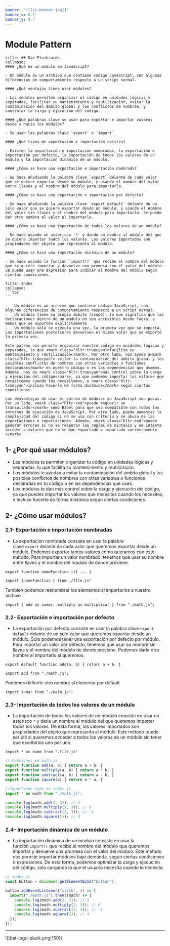 ```yaml
---
banner: "![[js-banner.jpg]]"
banner_x: 0.7
banner_y: 0.7
---
```


# Module Pattern 

```ad-flashcards
title: ## Die Flashcards
collapse:
#### ¿Qué es un módulo en JavaScript?

- Un módulo es un archivo que contiene código JavaScript, con algunas diferencias de comportamiento respecto a un script normal.

#### ¿Qué ventajas tiene usar módulos?

- Los módulos permiten organizar el código en unidades lógicas y separadas, facilitar su mantenimiento y reutilización, evitar la contaminación del ámbito global y los conflictos de nombres, y controlar la carga y ejecución del código.

#### ¿Qué palabras clave se usan para exportar e importar valores desde y hacia los módulos?

- Se usan las palabras clave `export` e `import`.

#### ¿Qué tipos de exportación e importación existen?

- Existen la exportación e importación nombradas, la exportación e importación por defecto, la importación de todos los valores de un módulo y la importación dinámica de un módulo.

#### ¿Cómo se hace una exportación e importación nombrada?

- Se hace añadiendo la palabra clave `export` delante de cada valor que se quiere exportar desde un módulo, y usando el nombre del valor entre llaves y el nombre del módulo para importarlo.

#### ¿Cómo se hace una exportación e importación por defecto?

- Se hace añadiendo la palabra clave `export default` delante de un solo valor que se quiere exportar desde un módulo, y usando el nombre del valor sin llaves y el nombre del módulo para importarlo. Se puede dar otro nombre al valor al importarlo.

#### ¿Cómo se hace una importación de todos los valores de un módulo?

- Se hace usando un asterisco `*` y dando un nombre al módulo del que se quiere importar todos los valores. Los valores importados son propiedades del objeto que representa al módulo.

#### ¿Cómo se hace una importación dinámica de un módulo?

- Se hace usando la función `import()` que recibe el nombre del módulo que se quiere importar y devuelve una promesa con el valor del módulo. Se puede usar una expresión para indicar el nombre del módulo según ciertas condiciones.
```

````ad-info
title: Index
collapse: 
```toc
```

````

````ad-abstract
-   Un módulo es un archivo que contiene código JavaScript, con algunas diferencias de comportamiento respecto a un script normal.
-   Un módulo tiene su propio ámbito (scope), lo que significa que las declaraciones dentro de un módulo no son accesibles desde fuera, a menos que se exporten explícitamente.
-   Un módulo solo se ejecuta una vez, la primera vez que se importa. Las importaciones posteriores devuelven el mismo valor que se exportó la primera vez.

Este patrón nos permite organizar nuestro código en unidades lógicas y separadas, lo que <mark class="hltr-truecyan">facilita su mantenimiento y reutilización</mark>. Por otro lado, nos ayuda a<mark class="hltr-truecyan"> evitar la contaminación del ámbito global y los posibles conflictos de nombres con otras variables o funciones declaradas</mark> en nuestro código o en las dependencias que usemos. Además, nos da <mark class="hltr-truecyan">más control sobre la carga y ejecución del código</mark>, ya que podemos importar los valores que necesitemos cuando los necesitemos, e <mark class="hltr-truecyan">incluso hacerlo de forma dinámica</mark> según ciertas condiciones.

Las desventajas de usar el patrón de módulos en JavaScript son pocas. Por un lado, <mark class="hltr-red">puede requerir un transpilador</mark> como Babel para que sea compatible con todos los entornos de ejecución de JavaScript. Por otro lado, puede aumentar la complejidad del código si no se usa con criterio y se abusa de las exportaciones e importaciones. Además, <mark class="hltr-red">puede generar errores si no se respetan las reglas de sintaxis y se intenta acceder a valores que no se han exportado o importado correctamente.</mark>
````
## 1-  ¿Por qué usar módulos?

-   Los módulos te permiten organizar tu código en unidades lógicas y separadas, lo que facilita su mantenimiento y reutilización.
-   Los módulos te ayudan a evitar la contaminación del ámbito global y los posibles conflictos de nombres con otras variables o funciones declaradas en tu código o en las dependencias que uses.
-   Los módulos te dan más control sobre la carga y ejecución del código, ya que puedes importar los valores que necesites cuando los necesites, e incluso hacerlo de forma dinámica según ciertas condiciones.

## 2-  ¿Cómo usar módulos?

### 2.1-  Exportación e importación nombradas
-   La exportación nombrada consiste en usar la palabra clave `export` delante de cada valor que queremos exportar desde un módulo. Podemos exportar tantos valores como queramos con este método. Para importar un valor nombrado, tenemos que usar su nombre entre llaves y el nombre del módulo de donde proviene.
```
export function nameFunction (){ ... }

import {nameFunction } from ./file.js"
```
Tambien podemos reenombrar los elementos al importarlos a nuestro archivo
```
import { add as sumar, multiply as multiplicar } from "./math.js";
```

### 2.2-  Exportación e importación por defecto
-   La exportación por defecto consiste en usar la palabra clave `export default` delante de un solo valor que queremos exportar desde un módulo. Solo podemos tener una exportación por defecto por módulo. Para importar un valor por defecto, tenemos que usar su nombre sin llaves y el nombre del módulo de donde proviene. Podemos darle otro nombre al importarlo si queremos.

```
export default function add(a, b) { return a + b; }

import add from "./math.js";
```
Podemos definirle otro nombre al elemento por default
```
import sumar from "./math.js";
```

### 2.3-  Importación de todos los valores de un módulo
-   La importación de todos los valores de un módulo consiste en usar un asterisco `*` y darle un nombre al módulo del que queremos importar todos los valores. De esta forma, los valores importados son propiedades del objeto que representa al módulo. Este método puede ser útil si queremos acceder a todos los valores de un módulo sin tener que escribirlos uno por uno.
```
import * as name from ".file.js"
```
```js hl:8 
// Funciones en math.js
export function add(a, b) { return a + b; }
export function multiply(a, b) { return a * b; }
export function subtract(a, b) { return a - b; }
export function square(a) { return a * a; }

//Importando todo en index.js
import * as math from "./math.js";

console.log(math.add(2, 3)); // 5
console.log(math.multiply(2, 3)); // 6
console.log(math.subtract(2, 3)); // -1
console.log(math.square(2)); // 4
```

### 2.4-  Importación dinámica de un módulo
-   La importación dinámica de un módulo consiste en usar la función `import()` que recibe el nombre del módulo que queremos importar y devuelve una promesa con el valor del módulo. Este método nos permite importar módulos bajo demanda, según ciertas condiciones o expresiones. De esta forma, podemos optimizar la carga y ejecución del código, solo cargando lo que el usuario necesita cuando lo necesita.

```js file:"Importación dinámica" hl:5 
// index.js
const button = document.getElementById("button");

button.addEventListener("click", () => {
  import("./math.js").then((math) => {
    console.log(math.add(2, 3)); // 5
    console.log(math.multiply(2, 3)); // 6
    console.log(math.subtract(2, 3)); // -1
    console.log(math.square(2)); // 4
  });
});
```

<hr class="finale">

![[bat-logo-black.png|150]]



